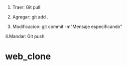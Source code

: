 1. Traer: Git pull 

2. Agregar:  git add .

3. Modificacion: git commit -m"Mensaje especificando"

4.Mandar: Git push 

# web_clone
